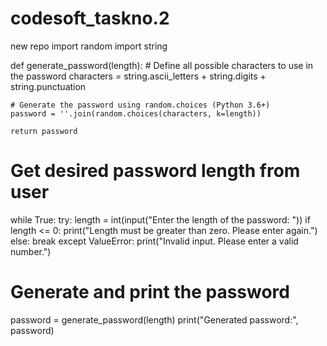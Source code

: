 # codesoft_taskno.2
new repo
import random
import string

def generate_password(length):
    # Define all possible characters to use in the password
    characters = string.ascii_letters + string.digits + string.punctuation

    # Generate the password using random.choices (Python 3.6+)
    password = ''.join(random.choices(characters, k=length))
    
    return password

# Get desired password length from user
while True:
    try:
        length = int(input("Enter the length of the password: "))
        if length <= 0:
            print("Length must be greater than zero. Please enter again.")
        else:
            break
    except ValueError:
        print("Invalid input. Please enter a valid number.")

# Generate and print the password
password = generate_password(length)
print("Generated password:", password)
